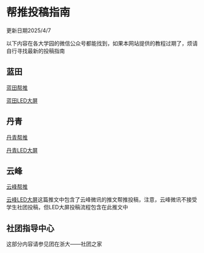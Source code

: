 # **帮推投稿指南**

更新日期2025/4/7

以下内容在各大学园的微信公众号都能找到，如果本网站提供的教程过期了，烦请自行寻找最新的投稿指南

## 蓝田

[蓝田帮推]( https://mp.weixin.qq.com/s/2PRQUtTKkVi-ZLz47WpK1g)

[蓝田LED大屏](https://mp.weixin.qq.com/s/ZUYMzkfd-SD6A9Ou5SthKg)

## 丹青

[丹青帮推](https://mp.weixin.qq.com/s/KN2jP832LkeH_dUqG2ShTA)

[丹青LED大屏](https://mp.weixin.qq.com/s/1H5ZqD75JZ88fIY99vlKBg)

## 云峰

[云峰帮推](https://mp.weixin.qq.com/s/91bM606RO8OFbCR7dVzkQQ)

[云峰LED大屏](https://mp.weixin.qq.com/s/ArX-mLTYKsARmt1BP-Wpqw)这篇推文中包含了云峰微讯的推文帮推投稿，注意，云峰微讯不接受学生社团投稿，但LED大屏投稿流程包含在此推文中

## 社团指导中心

这部分内容请参见团在浙大——社团之家